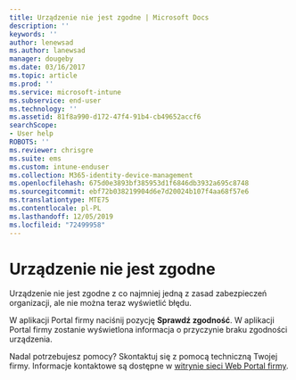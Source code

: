 ```yaml
---
title: Urządzenie nie jest zgodne | Microsoft Docs
description: ''
keywords: ''
author: lenewsad
ms.author: lanewsad
manager: dougeby
ms.date: 03/16/2017
ms.topic: article
ms.prod: ''
ms.service: microsoft-intune
ms.subservice: end-user
ms.technology: ''
ms.assetid: 81f8a990-d172-47f4-91b4-cb49652accf6
searchScope:
- User help
ROBOTS: ''
ms.reviewer: chrisgre
ms.suite: ems
ms.custom: intune-enduser
ms.collection: M365-identity-device-management
ms.openlocfilehash: 675d0e3893bf385953d1f6846db3932a695c8748
ms.sourcegitcommit: ebf72b038219904d6e7d20024b107f4aa68f57e6
ms.translationtype: MTE75
ms.contentlocale: pl-PL
ms.lasthandoff: 12/05/2019
ms.locfileid: "72499958"
---
```

# <a name="your-device-is-noncompliant"></a>Urządzenie nie jest zgodne

Urządzenie nie jest zgodne z co najmniej jedną z zasad zabezpieczeń organizacji, ale nie można teraz wyświetlić błędu.  

W aplikacji Portal firmy naciśnij pozycję **Sprawdź zgodność**. W aplikacji Portal firmy zostanie wyświetlona informacja o przyczynie braku zgodności urządzenia.

Nadal potrzebujesz pomocy? Skontaktuj się z pomocą techniczną Twojej firmy. Informacje kontaktowe są dostępne w [witrynie sieci Web Portal firmy](https://go.microsoft.com/fwlink/?linkid=2010980).

